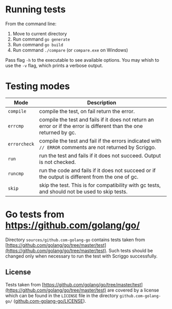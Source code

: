 # Running tests

From the command line:

1. Move to current directory
2. Run command `go generate`
3. Run command `go build`
4. Run command `./compare` (or `compare.exe` on Windows)

Pass flag `-h` to the executable to see available options. You may whish to use the `-v` flag, which prints a verbose output.


# Testing modes

Mode | Description
---|---
`compile` | compile the test, on fail return the error.
`errcmp` | compile the test and fails if it does not return an error or if the error is different than the one returned by gc.
`errorcheck` | compile the test and fail if the errors indicated with `// ERROR` comments are not returned by Scriggo.
`run` | run the test and fails if it does not succeed. Output is not checked.
`runcmp` | run the code and fails if it does not succeed or if the output is different from the one of gc.
`skip` | skip the test. This is for compatibility with gc tests, and should not be used to skip tests.

# Go tests from https://github.com/golang/go/

Directory `sources/github.com-golang-go` contains tests taken from
[https://github.com/golang/go/tree/master/test](https://github.com/golang/go/tree/master/test).
Such tests should be changed only when necessary to run the test with Scriggo successfully.

## License

Tests taken from [https://github.com/golang/go/tree/master/test](https://github.com/golang/go/tree/master/test) are covered by a license which can be found in the `LICENSE` file in the directory `github.com-golang-go/` ([github.com-golang-go/LICENSE](https://github.com/open2b/scriggo/blob/test/test/compare/sources/github.com-golang-go/LICENSE)). 


